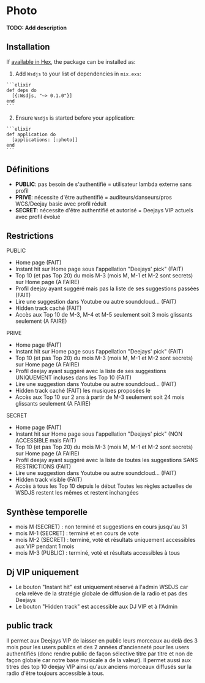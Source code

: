 # Photo

**TODO: Add description**

## Installation

If [available in Hex](https://hex.pm/docs/publish), the package can be installed as:

  1. Add `Wsdjs` to your list of dependencies in `mix.exs`:

    ```elixir
    def deps do
      [{:Wsdjs, "~> 0.1.0"}]
    end
    ```

  2. Ensure `Wsdjs` is started before your application:

    ```elixir
    def application do
      [applications: [:photo]]
    end
    ```




## Définitions
 - __PUBLIC__: pas besoin de s'authentifié = utilisateur lambda externe sans profil
 - __PRIVE__: nécessite d'être authentifié = auditeurs/danseurs/pros WCS/Deejay basic avec profil réduit
 - __SECRET__: nécessite d'être authentifié et autorisé = Deejays VIP actuels avec profil évolué

## Restrictions

PUBLIC
- Home page (FAIT)
- Instant hit sur Home page sous l'appellation "Deejays' pick" (FAIT)
- Top 10 (et pas Top 20) du mois M-3 (mois M, M-1 et M-2 sont secrets) sur Home page (A FAIRE)
- Profil deejay ayant suggéré mais pas la liste de ses suggestions passées (FAIT)
- Lire une suggestion dans Youtube ou autre soundcloud...  (FAIT)
- Hidden track caché (FAIT)
- Accès aux Top 10 de M-3, M-4 et M-5 seulement soit 3 mois glissants seulement (A FAIRE)

PRIVE
- Home page (FAIT)
- Instant hit sur Home page sous l'appellation "Deejays' pick" (FAIT)
- Top 10 (et pas Top 20) du mois M-3 (mois M, M-1 et M-2 sont secrets) sur Home page (A FAIRE)
- Profil deejay ayant suggéré avec la liste de ses suggestions UNIQUEMENT incluses dans les Top 10 (FAIT)
- Lire une suggestion dans Youtube ou autre soundcloud...  (FAIT)
- Hidden track caché (FAIT)
les musiques proposées le 
- Accès aux Top 10 sur 2 ans à partir de M-3 seulement soit 24 mois glissants seulement (A FAIRE)

SECRET
- Home page (FAIT)
- Instant hit sur Home page sous l'appellation "Deejays' pick" (NON ACCESSIBLE mais FAIT)
- Top 10 (et pas Top 20) du mois M-3 (mois M, M-1 et M-2 sont secrets) sur Home page (A FAIRE)
- Profil deejay ayant suggéré avec la liste de toutes les suggestions SANS RESTRICTIONS (FAIT)
- Lire une suggestion dans Youtube ou autre soundcloud...  (FAIT)
- Hidden track visible (FAIT)
- Accès à tous les Top 10 depuis le début
Toutes les règles actuelles de WSDJS restent les mêmes et restent inchangées

## Synthèse temporelle
- mois M (SECRET) : non terminé et suggestions en cours jusqu'au 31
- mois M-1 (SECRET) : terminé et en cours de vote
- mois M-2 (SECRET) : terminé, voté et résultats uniquement accessibles aux VIP pendant 1 mois
- mois M-3 (PUBLIC) : terminé, voté et résultats accessibles à tous

## Dj VIP uniquement
- Le bouton "Instant hit" est uniquement réservé à l'admin WSDJS car cela relève de la stratégie globale de diffusion de la radio et pas des Deejays
- Le bouton "Hidden track" est accessible aux DJ VIP et à l'Admin

## public track
Il permet aux Deejays VIP de laisser en public leurs morceaux au delà des 3 mois pour les users publics et des 2 années d'ancienneté pour les users authentifiés (donc rendre public de façon sélective titre par titre et non de façon globale car notre base musicale a de la valeur). Il permet aussi aux titres des top 10 deejay VIP ainsi qu'aux anciens morceaux diffusés sur la radio d'être  toujours accessible à tous.

